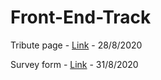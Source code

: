 # Front-End-Track
Tribute page - [Link](https://codepen.io/dashmala769/pen/oNxeaLz) - 28/8/2020

Survey form  - [Link](https://codepen.io/dashmala769/pen/NWNvOaO) - 31/8/2020
